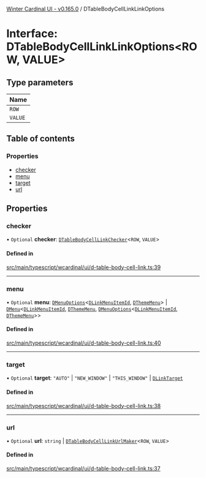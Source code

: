 [Winter Cardinal UI - v0.165.0](../index.md) / DTableBodyCellLinkLinkOptions

# Interface: DTableBodyCellLinkLinkOptions<ROW, VALUE\>

## Type parameters

| Name |
| :------ |
| `ROW` |
| `VALUE` |

## Table of contents

### Properties

- [checker](DTableBodyCellLinkLinkOptions.md#checker)
- [menu](DTableBodyCellLinkLinkOptions.md#menu)
- [target](DTableBodyCellLinkLinkOptions.md#target)
- [url](DTableBodyCellLinkLinkOptions.md#url)

## Properties

### checker

• `Optional` **checker**: [`DTableBodyCellLinkChecker`](../index.md#dtablebodycelllinkchecker)<`ROW`, `VALUE`\>

#### Defined in

[src/main/typescript/wcardinal/ui/d-table-body-cell-link.ts:39](https://github.com/winter-cardinal/winter-cardinal-ui/blob/v0.165.0/src/main/typescript/wcardinal/ui/d-table-body-cell-link.ts#L39)

___

### menu

• `Optional` **menu**: [`DMenuOptions`](DMenuOptions.md)<[`DLinkMenuItemId`](../index.md#dlinkmenuitemid), [`DThemeMenu`](DThemeMenu.md)\> \| [`DMenu`](../classes/DMenu.md)<[`DLinkMenuItemId`](../index.md#dlinkmenuitemid), [`DThemeMenu`](DThemeMenu.md), [`DMenuOptions`](DMenuOptions.md)<[`DLinkMenuItemId`](../index.md#dlinkmenuitemid), [`DThemeMenu`](DThemeMenu.md)\>\>

#### Defined in

[src/main/typescript/wcardinal/ui/d-table-body-cell-link.ts:40](https://github.com/winter-cardinal/winter-cardinal-ui/blob/v0.165.0/src/main/typescript/wcardinal/ui/d-table-body-cell-link.ts#L40)

___

### target

• `Optional` **target**: ``"AUTO"`` \| ``"NEW_WINDOW"`` \| ``"THIS_WINDOW"`` \| [`DLinkTarget`](../index.md#dlinktarget)

#### Defined in

[src/main/typescript/wcardinal/ui/d-table-body-cell-link.ts:38](https://github.com/winter-cardinal/winter-cardinal-ui/blob/v0.165.0/src/main/typescript/wcardinal/ui/d-table-body-cell-link.ts#L38)

___

### url

• `Optional` **url**: `string` \| [`DTableBodyCellLinkUrlMaker`](../index.md#dtablebodycelllinkurlmaker)<`ROW`, `VALUE`\>

#### Defined in

[src/main/typescript/wcardinal/ui/d-table-body-cell-link.ts:37](https://github.com/winter-cardinal/winter-cardinal-ui/blob/v0.165.0/src/main/typescript/wcardinal/ui/d-table-body-cell-link.ts#L37)
